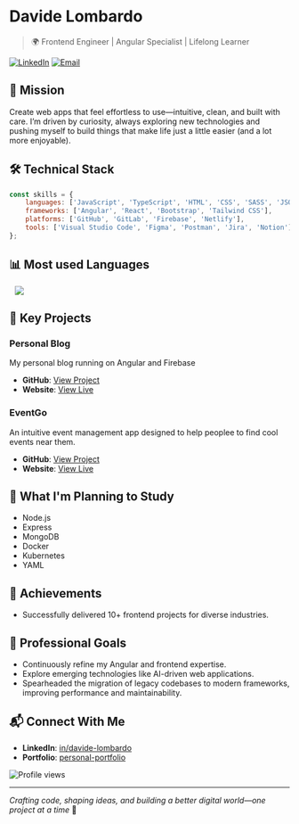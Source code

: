 # Davide Lombardo

> 🌍 Frontend Engineer | Angular Specialist | Lifelong Learner

[![LinkedIn](https://img.shields.io/badge/LinkedIn-Connect-blue)](https://www.linkedin.com/in/lombardo-davide/)
[![Email](https://img.shields.io/badge/Email-Contact-red)](mailto:davide.lombardo.92@gmail.com)

## 🎯 Mission
Create web apps that feel effortless to use—intuitive, clean, and built with care. I’m driven by curiosity, always exploring new technologies and pushing myself to build things that make life just a little easier (and a lot more enjoyable).

## 🛠️ Technical Stack
```javascript
const skills = {
    languages: ['JavaScript', 'TypeScript', 'HTML', 'CSS', 'SASS', 'JSON'],
    frameworks: ['Angular', 'React', 'Bootstrap', 'Tailwind CSS'],
    platforms: ['GitHub', 'GitLab', 'Firebase', 'Netlify'],
    tools: ['Visual Studio Code', 'Figma', 'Postman', 'Jira', 'Notion']
};
```

## 📊  Most used Languages 

<img src="https://github-readme-stats.vercel.app/api/top-langs/?username=davide-lombardo&&theme=dracula&layout=compact" width="auto" style="margin-left: 10px;" />
</br>

## 🚀 Key Projects

### Personal Blog
My personal blog running on Angular and Firebase
- **GitHub**: [View Project](https://github.com/davide-lombardo/davidelombardo-blog)
- **Website**: [View Live](https://davidelombardo-blog.web.app/)

### EventGo
An intuitive event management app designed to help peoplee to find cool events near them.
- **GitHub**: [View Project](https://github.com/davide-lombardo/event-go)
- **Website**: [View Live]([https://event-go-e3bd3.web.app/](https://event-go-frontend.onrender.com/))


## 🎯 What I'm Planning to Study

- Node.js
- Express
- MongoDB
- Docker
- Kubernetes
- YAML


## 📌 Achievements

- Successfully delivered 10+ frontend projects for diverse industries.

## 🌱 Professional Goals
- Continuously refine my Angular and frontend expertise.
- Explore emerging technologies like AI-driven web applications.
- Spearheaded the migration of legacy codebases to modern frameworks, improving performance and maintainability.


## 📬 Connect With Me
- **LinkedIn**: [in/davide-lombardo](https://linkedin.com/in/lombardo-davide)
- **Portfolio**: [personal-portfolio](https://personal-portfolio-8073c.web.app/)


![Profile views](https://komarev.com/ghpvc/?username=davide-lombardo&label=Profile%20views&color=0e75b6&style=flat)

---
*Crafting code, shaping ideas, and building a better digital world—one project at a time* 🚀
